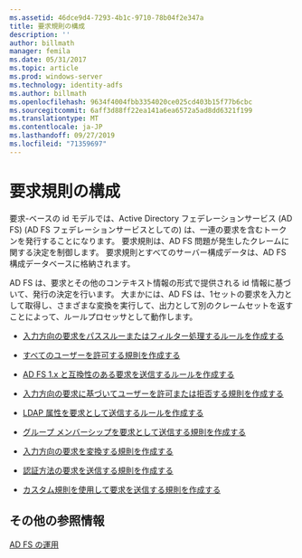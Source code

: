 ```yaml
---
ms.assetid: 46dce9d4-7293-4b1c-9710-78b04f2e347a
title: 要求規則の構成
description: ''
author: billmath
manager: femila
ms.date: 05/31/2017
ms.topic: article
ms.prod: windows-server
ms.technology: identity-adfs
ms.author: billmath
ms.openlocfilehash: 9634f4004fbb3354020ce025cd403b15f77b6cbc
ms.sourcegitcommit: 6aff3d88ff22ea141a6ea6572a5ad8dd6321f199
ms.translationtype: MT
ms.contentlocale: ja-JP
ms.lasthandoff: 09/27/2019
ms.locfileid: "71359697"
---
```

# <a name="configuring-claim-rules"></a>要求規則の構成

要求\-ベースの id モデルでは、Active Directory フェデレーションサービス (AD FS) \(AD FS フェデレーションサービスとしての\) は、一連の要求を含むトークンを発行することになります。 要求規則は、AD FS 問題が発生したクレームに関する決定を制御します。 要求規則とすべてのサーバー構成データは、AD FS 構成データベースに格納されます。  
  
AD FS は、要求とその他のコンテキスト情報の形式で提供される id 情報に基づいて、発行の決定を行います。 大まかには、AD FS は、1セットの要求を入力として取得し、さまざまな変換を実行して、出力として別のクレームセットを返すことによって、ルールプロセッサとして動作します。  
  
-   [入力方向の要求をパススルーまたはフィルター処理するルールを作成する](../../ad-fs/operations/Create-a-Rule-to-Pass-Through-or-Filter-an-Incoming-Claim.md)  
  
-   [すべてのユーザーを許可する規則を作成する](../../ad-fs/operations/Create-a-Rule-to-Permit-All-Users.md)  

-   [AD FS 1.x と互換性のある要求を送信するルールを作成する](../../ad-fs/operations/Create-a-Rule-to-Send-an-AD-FS-1x-Compatible-Claim.md)
  
-   [入力方向の要求に基づいてユーザーを許可または拒否する規則を作成する](../../ad-fs/operations/Create-a-Rule-to-Permit-or-Deny-Users-Based-on-an-Incoming-Claim.md)  
  
-   [LDAP 属性を要求として送信するルールを作成する](../../ad-fs/operations/Create-a-Rule-to-Send-LDAP-Attributes-as-Claims.md)  
  
-   [グループ メンバーシップを要求として送信する規則を作成する](../../ad-fs/operations/Create-a-Rule-to-Send-Group-Membership-as-a-Claim.md)  
  
-   [入力方向の要求を変換する規則を作成する](../../ad-fs/operations/Create-a-Rule-to-Transform-an-Incoming-Claim.md)  
  
-   [認証方法の要求を送信する規則を作成する](../../ad-fs/operations/Create-a-Rule-to-Send-an-Authentication-Method-Claim.md)  
  
-   [カスタム規則を使用して要求を送信する規則を作成する](../../ad-fs/operations/Create-a-Rule-to-Send-Claims-Using-a-Custom-Rule.md)  

## <a name="additional-references"></a>その他の参照情報  

[AD FS の運用](../../ad-fs/AD-FS-2016-Operations.md)
